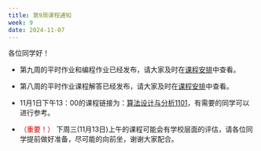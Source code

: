 ```yaml
---
title: 第9周课程通知
week: 9
date: 2024-11-07
---
```


各位同学好！

- 第九周的平时作业和编程作业已经发布，请大家及时在[课程安排](../schedule)中查看。

- 第八周的平时作业课程解答已经发布，请大家及时在[课程安排](../schedule)中查看。

- 11月1日下午13：00的课程链接为：[算法设计与分析1101](https://meeting.tencent.com/crm/KwoOX00Kd8)，有需要的同学可以进行参考。

- <font color="#dd0000">（重要！）</font> 下周三(11月13日)上午的课程可能会有学校层面的评估，请各位同学提前做好准备，尽可能的向前坐，谢谢大家配合。